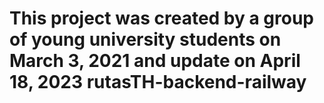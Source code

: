 # This project was created by a group of young university students on March 3, 2021 and update on April 18, 2023 rutasTH-backend-railway
